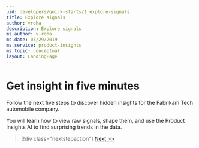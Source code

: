 ```yaml
---
uid: developers/quick-starts/1_explore-signals
title: Explore signals
author: vroha
description: Explore signals
ms.author: v-roha
ms.date: 03/29/2019
ms.service: product-insights
ms.topic: conceptual
layout: LandingPage
---
```


# Get insight in five minutes

Follow the next five steps to discover hidden insights for the Fabrikam Tech automobile company. 

You will learn how to view raw signals, shape them, and use the Product Insights AI to find surprising trends in the data. 

> [!div class="nextstepaction"]
> [Next >>](1_1_view.md)
